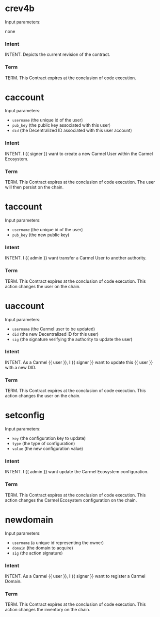 <h1 class="contract"> crev4b </h1>

Input parameters:

none

### Intent
INTENT. Depicts the current revision of the contract.

### Term
TERM. This Contract expires at the conclusion of code execution. 

<h1 class="contract"> caccount </h1>

Input parameters:

* `username` (the unique id of the user)
* `pub_key` (the public key associated with this user)
* `did` (the Decentralized ID associated with this user account)

### Intent
INTENT. I {{ signer }} want to create a new Carmel User within the Carmel Ecosystem.

### Term
TERM. This Contract expires at the conclusion of code execution. The user will then persist on the chain.

<h1 class="contract"> taccount </h1>

Input parameters:

* `username` (the unique id of the user)
* `pub_key` (the new public key)

### Intent
INTENT. I {{ admin }} want transfer a Carmel User to another authority.

### Term
TERM. This Contract expires at the conclusion of code execution. This action changes the user on the chain.

<h1 class="contract"> uaccount </h1>

Input parameters:

* `username` (the Carmel user to be updated)
* `did` (the new Decentralized ID for this user)
* `sig` (the signature verifying the authority to update the user)

### Intent
INTENT. As a Carmel {{ user }}, I {{ signer }} want to update this {{ user }} with a new DID.

### Term
TERM. This Contract expires at the conclusion of code execution. This action changes the user on the chain.

<h1 class="contract"> setconfig </h1>

Input parameters:

* `key` (the configuration key to update)
* `type` (the type of configuration)
* `value` (the new configuration value)

### Intent
INTENT. I {{ admin }} want update the  Carmel Ecosystem configuration.

### Term
TERM. This Contract expires at the conclusion of code execution. This action changes the Carmel Ecosystem configuration on the chain.

<h1 class="contract"> newdomain </h1>

Input parameters:

* `username` (a unique id representing the owner)
* `domain` (the domain to acquire)
* `sig` (the action signature)

### Intent
INTENT. As a Carmel {{ user }}, I {{ signer }} want to register a Carmel Domain.

### Term
TERM. This Contract expires at the conclusion of code execution. This action changes the inventory on the chain.